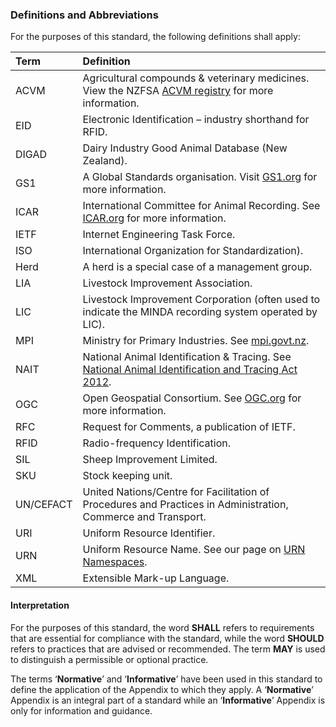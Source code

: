 ### Definitions and Abbreviations

For the purposes of this standard, the following definitions shall apply:

Term | Definition
:--- | :--------
ACVM | Agricultural compounds & veterinary medicines. View the NZFSA [ACVM registry](https://eatsafe.nzfsa.govt.nz/web/public/acvm-register) for more information. 
EID | Electronic Identification – industry shorthand for RFID.
DIGAD | Dairy Industry Good Animal Database (New Zealand). 
GS1 | A Global Standards organisation. Visit [GS1.org](https://www.gs1.org/) for more information.
ICAR | International Committee for Animal Recording. See [ICAR.org](https://www.icar.org/) for more information.
IETF | Internet Engineering Task Force.
ISO | International Organization for Standardization).
Herd | A herd is a special case of a management group.
LIA | Livestock Improvement Association.
LIC | Livestock Improvement Corporation (often used to indicate the MINDA recording system operated by LIC).
MPI | Ministry for Primary Industries. See [mpi.govt.nz](https://www.mpi.govt.nz/).
NAIT | National Animal Identification & Tracing. See [National Animal Identification and Tracing Act 2012](http://www.legislation.govt.nz/act/public/2012/0002/latest/DLM3430220.html).
OGC | Open Geospatial Consortium. See [OGC.org](https://www.ogc.org/) for more information.
RFC | Request for Comments, a publication of IETF.
RFID | Radio-frequency Identification.
SIL | Sheep Improvement Limited.
SKU | Stock keeping unit.
UN/CEFACT | United Nations/Centre for Facilitation of Procedures and Practices in Administration, Commerce and Transport.
URI | Uniform Resource Identifier.
URN | Uniform Resource Name. See our page on [URN Namespaces](https://github.com/Datalinker-Org/Farm-Data-Standards/blob/master/Information%20for%20Customers/FarmDataStandards_Namespaces-for-Farm-Data-Identifiers.md).
XML | Extensible Mark-up Language.

#### Interpretation

For the purposes of this standard, the word **SHALL** refers to requirements that are essential for compliance with the standard, while the word **SHOULD** refers to practices that are advised or recommended. The term **MAY** is used to distinguish a permissible or optional practice.

The terms ‘**Normative**’ and ‘**Informative**’ have been used in this standard to define the application of the Appendix to which they apply. A ‘**Normative**’ Appendix is an integral part of a standard while an ‘**Informative**’ Appendix is only for information and guidance.
